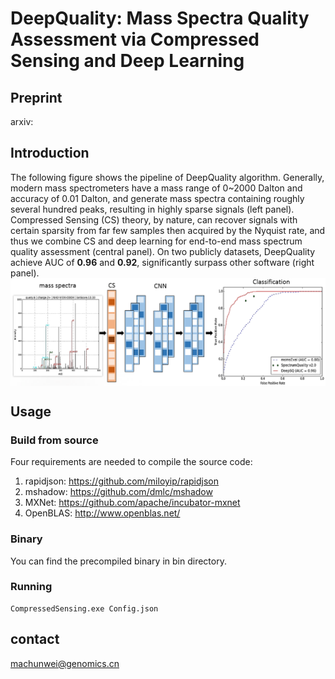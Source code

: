 # DeepQuality: Mass Spectra Quality Assessment via Compressed Sensing and Deep Learning

## Preprint
arxiv:

## Introduction
The following figure shows the pipeline of DeepQuality algorithm. Generally, modern mass spectrometers have a mass range of 0~2000 Dalton and accuracy of 0.01 Dalton, and generate mass spectra containing roughly several hundred peaks, resulting in highly sparse signals (left panel). Compressed Sensing (CS) theory, by nature, can recover signals with certain sparsity from far few samples then acquired by the Nyquist rate, and thus we combine CS and deep learning for end-to-end mass spectrum quality assessment (central panel). On two publicly  datasets, DeepQuality achieve AUC of **0.96** and **0.92**, significantly surpass other software (right panel).
 <img src="https://github.com/horsepurve/DeepQuality/blob/master/img/figure_1.png" alt="figure_1" align=center />

## Usage

### Build from source
Four requirements are needed to compile the source code:
1. rapidjson: https://github.com/miloyip/rapidjson
2. mshadow: https://github.com/dmlc/mshadow
3. MXNet: https://github.com/apache/incubator-mxnet
4. OpenBLAS: http://www.openblas.net/

### Binary
You can find the precompiled binary in bin directory.

### Running
```
CompressedSensing.exe Config.json
```

## contact
machunwei@genomics.cn
